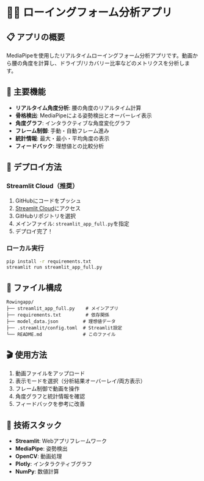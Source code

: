 # 🚣‍♂️ ローイングフォーム分析アプリ

## 📋 アプリの概要
MediaPipeを使用したリアルタイムローイングフォーム分析アプリです。動画から腰の角度を計算し、ドライブ/リカバリー比率などのメトリクスを分析します。

## 🎯 主要機能
- **リアルタイム角度分析**: 腰の角度のリアルタイム計算
- **骨格検出**: MediaPipeによる姿勢検出とオーバーレイ表示
- **角度グラフ**: インタラクティブな角度変化グラフ
- **フレーム制御**: 手動・自動フレーム進み
- **統計情報**: 最大・最小・平均角度の表示
- **フィードバック**: 理想値との比較分析

## 🚀 デプロイ方法

### Streamlit Cloud（推奨）
1. GitHubにコードをプッシュ
2. [Streamlit Cloud](https://share.streamlit.io/)にアクセス
3. GitHubリポジトリを選択
4. メインファイル: `streamlit_app_full.py`を指定
5. デプロイ完了！

### ローカル実行
```bash
pip install -r requirements.txt
streamlit run streamlit_app_full.py
```

## 📁 ファイル構成
```
Rowingapp/
├── streamlit_app_full.py    # メインアプリ
├── requirements.txt         # 依存関係
├── model_data.json         # 理想値データ
├── .streamlit/config.toml  # Streamlit設定
└── README.md               # このファイル
```

## 🎬 使用方法
1. 動画ファイルをアップロード
2. 表示モードを選択（分析結果オーバーレイ/両方表示）
3. フレーム制御で動画を操作
4. 角度グラフと統計情報を確認
5. フィードバックを参考に改善

## 🔧 技術スタック
- **Streamlit**: Webアプリフレームワーク
- **MediaPipe**: 姿勢検出
- **OpenCV**: 動画処理
- **Plotly**: インタラクティブグラフ
- **NumPy**: 数値計算 